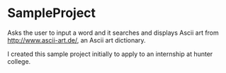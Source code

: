 # SampleProject
Asks the user to input a word and it searches and displays Ascii art from http://www.ascii-art.de/, an Ascii art dictionary. 

I created this sample project initially to apply to an internship at hunter college.
